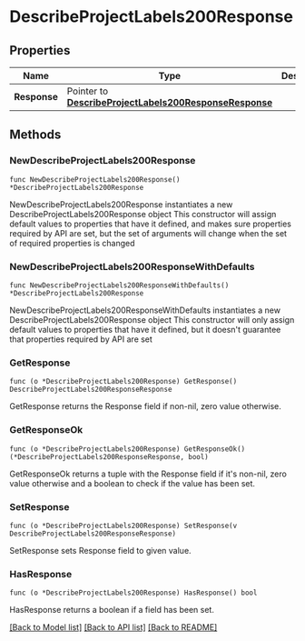 # DescribeProjectLabels200Response

## Properties

Name | Type | Description | Notes
------------ | ------------- | ------------- | -------------
**Response** | Pointer to [**DescribeProjectLabels200ResponseResponse**](DescribeProjectLabels200ResponseResponse.md) |  | [optional] 

## Methods

### NewDescribeProjectLabels200Response

`func NewDescribeProjectLabels200Response() *DescribeProjectLabels200Response`

NewDescribeProjectLabels200Response instantiates a new DescribeProjectLabels200Response object
This constructor will assign default values to properties that have it defined,
and makes sure properties required by API are set, but the set of arguments
will change when the set of required properties is changed

### NewDescribeProjectLabels200ResponseWithDefaults

`func NewDescribeProjectLabels200ResponseWithDefaults() *DescribeProjectLabels200Response`

NewDescribeProjectLabels200ResponseWithDefaults instantiates a new DescribeProjectLabels200Response object
This constructor will only assign default values to properties that have it defined,
but it doesn't guarantee that properties required by API are set

### GetResponse

`func (o *DescribeProjectLabels200Response) GetResponse() DescribeProjectLabels200ResponseResponse`

GetResponse returns the Response field if non-nil, zero value otherwise.

### GetResponseOk

`func (o *DescribeProjectLabels200Response) GetResponseOk() (*DescribeProjectLabels200ResponseResponse, bool)`

GetResponseOk returns a tuple with the Response field if it's non-nil, zero value otherwise
and a boolean to check if the value has been set.

### SetResponse

`func (o *DescribeProjectLabels200Response) SetResponse(v DescribeProjectLabels200ResponseResponse)`

SetResponse sets Response field to given value.

### HasResponse

`func (o *DescribeProjectLabels200Response) HasResponse() bool`

HasResponse returns a boolean if a field has been set.


[[Back to Model list]](../README.md#documentation-for-models) [[Back to API list]](../README.md#documentation-for-api-endpoints) [[Back to README]](../README.md)


